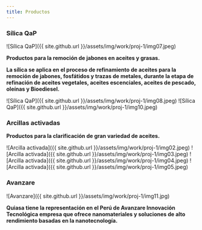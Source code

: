 ```yaml
---
title: Productos
---
```

### Sílica QaP

![Sílica QaP]({{ site.github.url }}/assets/img/work/proj-1/img07.jpeg)

**Productos para la remoción de jabones en aceites y grasas.**

**La sílica se aplica en el proceso de refinamiento de aceites para la remoción de jabones, fosfátidos y trazas de metales, durante la etapa de refinación de aceites vegetales, aceites escenciales, aceites de pescado, oleínas y Bioediesel.**

![Sílica QaP]({{ site.github.url }}/assets/img/work/proj-1/img08.jpeg)
![Sílica QaP]({{ site.github.url  }}/assets/img/work/proj-1/img10.jpeg)


### Arcillas activadas

**Productos para la clarificación de gran variedad de aceites.**

![Arcilla activada]({{ site.github.url }}/assets/img/work/proj-1/img02.jpeg)
![Arcilla activada]({{ site.github.url }}/assets/img/work/proj-1/img03.jpeg)
![Arcilla activada]({{ site.github.url }}/assets/img/work/proj-1/img04.jpeg)
![Arcilla activada]({{ site.github.url }}/assets/img/work/proj-1/img05.jpeg)



### Avanzare

![Avanzare]({{ site.github.url }}/assets/img/work/proj-1/img11.jpg)

**Quiasa tiene la representación en el Perú de Avanzare Innovación Tecnológica empresa que ofrece nanomateriales y soluciones de alto rendimiento basadas en la nanotecnología.**
